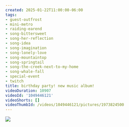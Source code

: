 ```yaml
---
created: 2025-01-22T11:00:00-06:00
tags:
- guest-outfrost
- mini-metro
- raiding-earend
- song-bittersweet
- song-her-reflection
- song-idea
- song-imagination
- song-lonely-love
- song-mountaintop
- song-springtail
- song-the-creek-next-to-my-home
- song-whale-fall
- special-event
- twitch
title: birthday party! new music album!
videoDuration: 10907
videoId: '1049446121'
videoShorts: []
videoThumbId: /videos/1049446121/pictures/1973824500
---
```


![](20250122170000.jpg)
